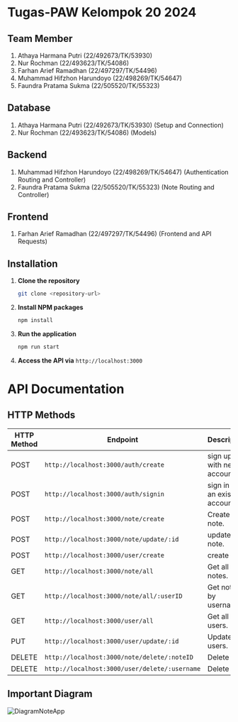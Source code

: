 # Tugas-PAW Kelompok 20 2024
## Team Member
1. Athaya Harmana Putri (22/492673/TK/53930)
2. Nur Rochman (22/493623/TK/54086)
3. Farhan Arief Ramadhan (22/497297/TK/54496)
4. Muhammad Hifzhon Harundoyo (22/498269/TK/54647)
5. Faundra Pratama Sukma (22/505520/TK/55323)
## Database
1. Athaya Harmana Putri (22/492673/TK/53930) (Setup and Connection)
2. Nur Rochman (22/493623/TK/54086) (Models)
## Backend
1. Muhammad Hifzhon Harundoyo (22/498269/TK/54647) (Authentication Routing and Controller)
2. Faundra Pratama Sukma (22/505520/TK/55323) (Note Routing and Controller)
## Frontend
1. Farhan Arief Ramadhan (22/497297/TK/54496) (Frontend and API Requests)
## Installation
1. **Clone the repository**
    ```bash
    git clone <repository-url>
    ```
2. **Install NPM packages**
    ```bash
    npm install
    ```
3. **Run the application**
    ```bash
    npm run start
    ```
 4. **Access the API via** `http://localhost:3000`

# API Documentation
## HTTP Methods
| HTTP Method | Endpoint                                       | Description                                 |
|-------------|---------------------------------------         |---------------------------------------------|
| POST        | `http://localhost:3000/auth/create`            | sign up with new account.                   |
| POST        | `http://localhost:3000/auth/signin`            | sign in with an existing account.           |
| POST        | `http://localhost:3000/note/create`            | Create note.                                |
| POST        | `http://localhost:3000/note/update/:id`        | update note.                                |
| POST        | `http://localhost:3000/user/create`            | create user.                                |
| GET         | `http://localhost:3000/note/all`               | Get all notes.                              |
| GET         | `http://localhost:3000/note/all/:userID`       | Get notes by username.                      |
| GET         | `http://localhost:3000/user/all`               | Get all users.                              |
| PUT         | `http://localhost:3000/user/update/:id`        | Update users.                               |
| DELETE      | `http://localhost:3000/note/delete/:noteID`    | Delete Note                                 |
| DELETE      | `http://localhost:3000/user/delete/:username`  | Delete User                                 |
## Important Diagram
![DiagramNoteApp](https://github.com/user-attachments/assets/569bc4aa-9084-4d0c-b47a-c9a50e6fa0ef)

